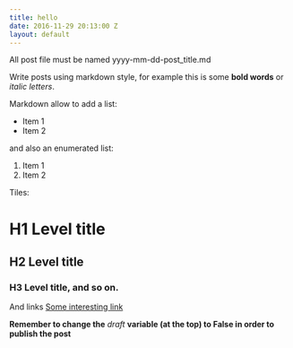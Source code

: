 ```yaml
---
title: hello
date: 2016-11-29 20:13:00 Z
layout: default
---
```


All post file must be named yyyy-mm-dd-post_title.md

Write posts using markdown style, for example this is some **bold words** or
*italic letters*.
 
Markdown allow to add a list:

* Item 1
* Item 2

and also an enumerated list:

1. Item 1
2. Item 2

Tiles:

# H1 Level title
## H2 Level title
### H3 Level title, and so on.

And links
[Some interesting link](http:interesting.link)

**Remember to change the** *draft* **variable (at the top) to False in order to publish the post**